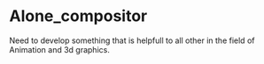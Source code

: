 # Alone_compositor
Need to develop  something that is helpfull to all other in the field of Animation and 3d graphics.

